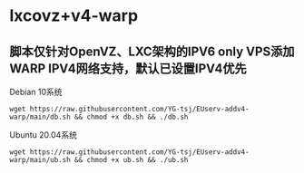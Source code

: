 # lxcovz+v4-warp

## 脚本仅针对OpenVZ、LXC架构的IPV6 only VPS添加WARP IPV4网络支持，默认已设置IPV4优先

Debian 10系统
```
wget https://raw.githubusercontent.com/YG-tsj/EUserv-addv4-warp/main/db.sh && chmod +x db.sh && ./db.sh
```

Ubuntu 20.04系统
```
wget https://raw.githubusercontent.com/YG-tsj/EUserv-addv4-warp/main/ub.sh && chmod +x ub.sh && ./ub.sh
```
